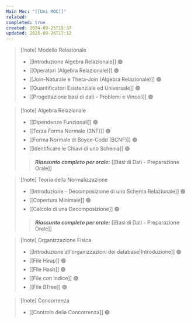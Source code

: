 ```yaml
---
Main Moc: "[[Uni MOC]]"
related:
completed: true
created: 2024-09-25T15:37
updated: 2025-09-26T17:12
---
```

>[!note] Modello Relazionale
>- [[Introduzione Algebra Relazionale]] 🟢
>- [[Operatori (Algebra Relazionale)]] 🟢
>- [[Join-Naturale e Theta-Join (Algebra Relazionale)]] 🟢
>- [[Quantificatori Esistenziale ed Universale]] 🟢
>- [[Progettazione basi di dati - Problemi e Vincoli]] 🟢

>[!note] Algebra Relazionale
>- [[Dipendenze Funzionali]] 🟢
>- [[Terza Forma Normale (3NF)]] 🟢
>- [[Forma Normale di Boyce-Codd (BCNF)]] 🟢
>- [[Identificare le Chiavi di uno Schema]] 🟢
>  
>>***Riassunto completo per orale:*** [[Basi di Dati - Preparazione Orale]]

>[!note] Teoria della Normalizzazione
>- [[Introduzione - Decomposizione di uno Schema Relazionale]] 🟢
>- [[Copertura Minimale]] 🟢
>- [[Calcolo di una Decomposizione]] 🟢
>  
>>***Riassunto completo per orale:*** [[Basi di Dati - Preparazione Orale]]

>[!note] Organizzazione Fisica
>- [[Introduzione all'organizzazioni dei database|Introduzione]] 🟢
>- [[File Heap]] 🟢
>- [[File Hash]] 🟢
>- [[File con Indice]] 🟢
>- [[File BTree]] 🟢

>[!note] Concorrenza
>- [[Controlo della Concorrenza]] 🟢

